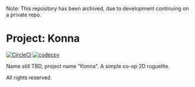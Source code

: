 Note: This repository has been archived, due to development continuing on a private repo.

Project: Konna
==============
[![CircleCI](https://circleci.com/gh/teamjakojaannos/roguelite.svg?style=svg)](https://circleci.com/gh/teamjakojaannos/roguelite)
[![codecov](https://codecov.io/gh/teamjakojaannos/roguelite/branch/master/graph/badge.svg)](https://codecov.io/gh/teamjakojaannos/roguelite)

Name still TBD, project name "Konna". A simple co-op 2D roguelite.

All rights reserved.

